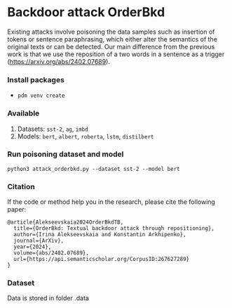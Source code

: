 # Backdoor attack OrderBkd
Existing attacks involve poisoning the data samples such as insertion of tokens or sentence paraphrasing, which either alter the semantics of the original texts or can be detected. Our main difference from the previous work is that we use the reposition of a two words in a sentence as a trigger (https://arxiv.org/abs/2402.07689).


### Install packages
- `pdm venv create`


### Available
1. Datasets: `sst-2`, `ag`, `imbd`
2. Models: `bert`, `albert`, `roberta`, `lstm`, `distilbert`


### Run poisoning dataset and model
```
python3 attack_orderbkd.py --dataset sst-2 --model bert
```


### Citation
If the code or method help you in the research, please cite the following paper:
```
@article{Alekseevskaia2024OrderBkdTB,
  title={OrderBkd: Textual backdoor attack through repositioning},
  author={Irina Alekseevskaia and Konstantin Arkhipenko},
  journal={ArXiv},
  year={2024},
  volume={abs/2402.07689},
  url={https://api.semanticscholar.org/CorpusID:267627289}
}
```
### Dataset
Data is stored in folder .data